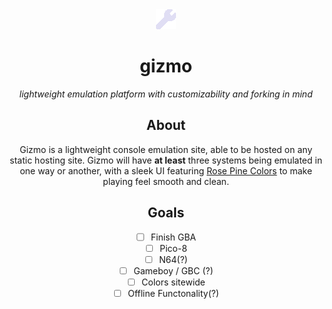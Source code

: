 <div align="center">
  <img src="https://github.com/capr1tus/gizmo/blob/main/data/logo.png">
  <h1>gizmo</h1>
  <i>lightweight emulation platform with customizability and forking in mind</i>
</br>


## About
Gizmo is a lightweight console emulation site, able to be hosted on any static hosting site. Gizmo will have **at least** three systems being emulated in one way or another, with a sleek UI featuring [Rose Pine Colors](https://rosepinetheme.com/palette/) to make playing feel smooth and clean.

## Goals
- [ ] Finish GBA
- [ ] Pico-8
- [ ] N64(?)
- [ ] Gameboy / GBC (?)
- [ ] Colors sitewide
- [ ] Offline Functonality(?)
</div>
